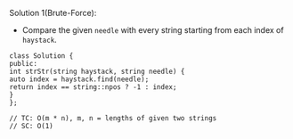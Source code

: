 Solution 1(Brute-Force):
​
- Compare the given `needle` with every string starting from each index of `haystack`.
​
```
class Solution {
public:
int strStr(string haystack, string needle) {
auto index = haystack.find(needle);
return index == string::npos ? -1 : index;
}
};
​
// TC: O(m * n), m, n = lengths of given two strings
// SC: O(1)
```